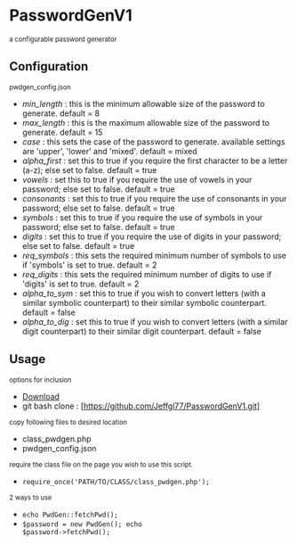 # PasswordGenV1 #
<small>a configurable password generator</small>

## Configuration ##
<small>pwdgen_config.json</small>

*  *min_length* : this is the minimum allowable size of the password to generate. default = 8
*  *max_length* : this is the maximum allowable size of the password to generate. default = 15
*  *case* : this sets the case of the password to generate. available settings are 'upper', 'lower' and 'mixed'. default = mixed
*  *alpha_first* : set this to true if you require the first character to be a letter (a-z); else set to false. default = true
*  *vowels* : set this to true if you require the use of vowels in your password; else set to false. default = true
*  *consonants* : set this to true if you require the use of consonants in your password; else set to false. default = true
*  *symbols* : set this to true if you require the use of symbols in your password; else set to false. default = true
*  *digits* : set this to true if you require the use of digits in your password; else set to false. default = true
*  *req_symbols* : this sets the required minimum number of symbols to use if 'symbols' is set to true. default = 2
*  *req_digits* : this sets the required minimum number of digits to use if 'digits' is set to true. default = 2
*  *alpha_to_sym* : set this to true if you wish to convert letters (with a similar symbolic counterpart) to their similar symbolic counterpart. default = false
*  *alpha_to_dig* : set this to true if you wish to convert letters (with a similar digit counterpart) to their similar digit counterpart. default = false

## Usage ##

<small>options for inclusion</small>

*  [Download](https://github.com/Jeffgl77/PasswordGenV1/archive/master.zip "download") 
*  git bash clone : [https://github.com/Jeffgl77/PasswordGenV1.git]

<small>copy following files to desired location</small>

*  class_pwdgen.php
*  pwdgen_config.json

<small>require the class file on the page you wish to use this script.</small>

*  <code>require_once('PATH/TO/CLASS/class_pwdgen.php');</code>

<small>2 ways to use</small>

*  <code>echo PwdGen::fetchPwd();</code>
*  <code>$password = new PwdGen();
echo $password->fetchPwd();</code>